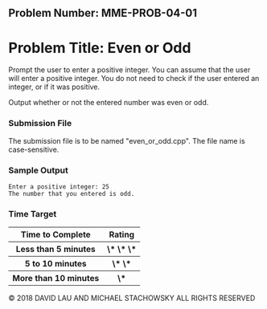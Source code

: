 Problem Number: MME-PROB-04-01
------------------------------

Problem Title: Even or Odd
=============================

Prompt the user to enter a positive integer. You can assume that the user will enter a positive integer. You do not need to check if the user entered an integer, or if it was positive.

Output whether or not the entered number was even or odd.

### Submission File

The submission file is to be named "even_or_odd.cpp". The file name is case-sensitive.

### Sample Output

```
Enter a positive integer: 25
The number that you entered is odd.
```

### Time Target

<table>
  <tr>
    <th> Time to Complete </th>
    <th> Rating </th>
  </tr>
  <tr>
    <th> Less than 5 minutes </th>
    <th> \* \* \* </th>
  </tr>
  <tr>
    <th> 5 to 10 minutes </th>
    <th> \* \* </th>
  </tr>
  <tr>
    <th> More than 10 minutes </th>
    <th> \* </th>
  </tr>
</table>

© 2018 DAVID LAU AND MICHAEL STACHOWSKY ALL RIGHTS RESERVED

